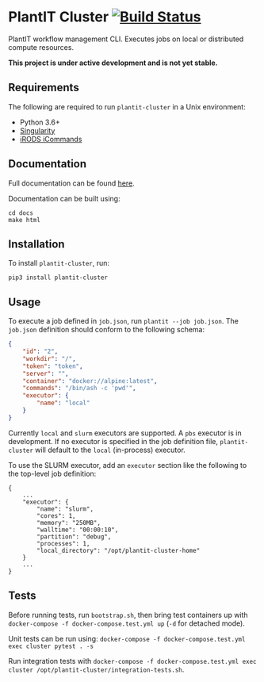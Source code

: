 # PlantIT Cluster [![Build Status](https://travis-ci.com/Computational-Plant-Science/plantit-cluster.svg?branch=master)](https://travis-ci.com/Computational-Plant-Science/plantit-cluster)

PlantIT workflow management CLI. Executes jobs on local or distributed compute resources.

**This project is under active development and is not yet stable.**

## Requirements

The following are required to run `plantit-cluster` in a Unix environment:

- Python 3.6+
- [Singularity](https://sylabs.io/docs/)
- [iRODS iCommands](https://wiki.cyverse.org/wiki/display/DS/Setting+Up+iCommands)

## Documentation

Full documentation can be found [here](https://plant-it-cluster.readthedocs.io/en/latest/).

Documentation can be built using:

```
cd docs
make html
```

## Installation

To install `plantit-cluster`, run:

```
pip3 install plantit-cluster
```

## Usage

To execute a job defined in `job.json`, run `plantit --job job.json`. The `job.json` definition should conform to the following schema:

```json
{
    "id": "2",
    "workdir": "/",
    "token": "token",
    "server": "",
    "container": "docker://alpine:latest",
    "commands": "/bin/ash -c 'pwd'",
    "executor": {
        "name": "local"
    }
}
```

Currently `local` and `slurm` executors are supported. A `pbs` executor is in development. If no executor is specified in the job definition file, `plantit-cluster` will default to the `local` (in-process) executor.

To use the SLURM executor, add an `executor` section like the following to the top-level job definition:

```
{
    ...
    "executor": {
        "name": "slurm",
        "cores": 1,
        "memory": "250MB",
        "walltime": "00:00:10",
        "partition": "debug",
        "processes": 1,
        "local_directory": "/opt/plantit-cluster-home"
    }
    ...
}
```

## Tests

Before running tests, run `bootstrap.sh`, then bring test containers up with `docker-compose -f docker-compose.test.yml up` (`-d` for detached mode).

Unit tests can be run using: `docker-compose -f docker-compose.test.yml exec cluster pytest . -s`

Run integration tests with `docker-compose -f docker-compose.test.yml exec cluster /opt/plantit-cluster/integration-tests.sh`.
